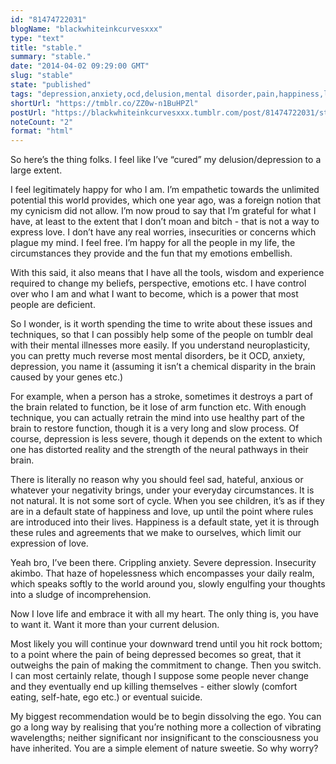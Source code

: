 ```yaml
---
id: "81474722031"
blogName: "blackwhiteinkcurvesxxx"
type: "text"
title: "stable."
summary: "stable."
date: "2014-04-02 09:29:00 GMT"
slug: "stable"
state: "published"
tags: "depression,anxiety,ocd,delusion,mental disorder,pain,happiness,love,expression,sad,belief,perspective,emotions,feelings,empathy"
shortUrl: "https://tmblr.co/ZZ0w-n1BuHPZl"
postUrl: "https://blackwhiteinkcurvesxxx.tumblr.com/post/81474722031/stable"
noteCount: "2"
format: "html"
---
```


So here’s the thing folks. I feel like I’ve “cured” my delusion/depression to a large extent.

I feel legitimately happy for who I am. I’m empathetic towards the unlimited potential this world provides, which one year ago, was a foreign notion that my cynicism did not allow. I’m now proud to say that I’m grateful for what I have, at least to the extent that I don’t moan and bitch - that is not a way to express love. I don’t have any real worries, insecurities or concerns which plague my mind. I feel free. I’m happy for all the people in my life, the circumstances they provide and the fun that my emotions embellish. 

With this said, it also means that I have all the tools, wisdom and experience required to change my beliefs, perspective, emotions etc. I have control over who I am and what I want to become, which is a power that most people are deficient. 

So I wonder, is it worth spending the time to write about these issues and techniques, so that I can possibly help some of the people on tumblr deal with their mental illnesses more easily. If you understand neuroplasticity, you can pretty much reverse most mental disorders, be it OCD, anxiety, depression, you name it (assuming it isn’t a chemical disparity in the brain caused by your genes etc.) 

For example, when a person has a stroke, sometimes it destroys a part of the brain related to function, be it lose of arm function etc. With enough technique, you can actually retrain the mind into use healthy part of the brain to restore function, though it is a very long and slow process. Of course, depression is less severe, though it depends on the extent to which one has distorted reality and the strength of the neural pathways in their brain. 

There is literally no reason why you should feel sad, hateful, anxious or whatever your negativity brings, under your everyday circumstances. It is not natural. It is not some sort of cycle. When you see children, it’s as if they are in a default state of happiness and love, up until the point where rules are introduced into their lives. Happiness is a default state, yet it is through these rules and agreements that we make to ourselves, which limit our expression of love.

Yeah bro, I’ve been there. Crippling anxiety. Severe depression. Insecurity akimbo. That haze of hopelessness which encompasses your daily realm, which speaks softly to the world around you, slowly engulfing your thoughts into a sludge of incomprehension.

Now I love life and embrace it with all my heart. The only thing is, you have to want it. Want it more than your current delusion. 

Most likely you will continue your downward trend until you hit rock bottom; to a point where the pain of being depressed becomes so great, that it outweighs the pain of making the commitment to change. Then you switch. I can most certainly relate, though I suppose some people never change and they eventually end up killing themselves - either slowly (comfort eating, self-hate, ego etc.) or eventual suicide.

My biggest recommendation would be to begin dissolving the ego. You can go a long way by realising that you’re nothing more a collection of vibrating wavelengths; neither significant nor insignificant to the consciousness you have inherited. You are a simple element of nature sweetie. So why worry?